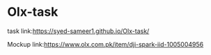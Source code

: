 # Olx-task
task link:https://syed-sameer1.github.io/Olx-task/

Mockup link:https://www.olx.com.pk/item/dji-spark-iid-1005004956
